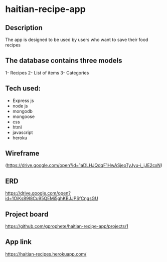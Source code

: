 # haitian-recipe-app

## Description
The app is designed to be used by users who want to save their food recipes

## The database contains three models 
1- Recipes
2- List of items
3- Categories

## Tech used:
- Express js
- node js
- mongodb
- mongoose
- css 
- html
- javascript
- heroku

## Wireframe
(https://drive.google.com/open?id=1aDLHJQdqF1HwASjeoTyJyu-i_jJE2cxN)

## ERD
https://drive.google.com/open?id=1OiKs89I8Cu95QEMi5ghKBJJPSfCngsGU

## Project board
https://github.com/gprophete/haitian-recipe-app/projects/1

## App link
https://haitian-recipes.herokuapp.com/

